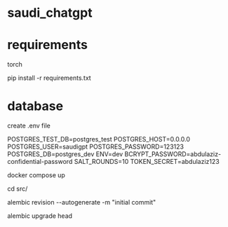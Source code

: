 # saudi_chatgpt

# requirements

torch

pip install -r requirements.txt
# database

create .env file

POSTGRES_TEST_DB=postgres_test
POSTGRES_HOST=0.0.0.0
POSTGRES_USER=saudigpt
POSTGRES_PASSWORD=123123
POSTGRES_DB=postgres_dev
ENV=dev
BCRYPT_PASSWORD=abdulaziz-confidential-password
SALT_ROUNDS=10
TOKEN_SECRET=abdulaziz123

docker compose up

cd src/

alembic revision --autogenerate -m "initial commit"

alembic upgrade head